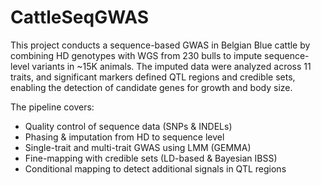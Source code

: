 # CattleSeqGWAS
This project conducts a sequence-based GWAS in Belgian Blue cattle by combining HD genotypes with WGS from 230 bulls to impute sequence-level variants in ~15K animals. The imputed data were analyzed across 11 traits, and significant markers defined QTL regions and credible sets, enabling the detection of candidate genes for growth and body size.

The pipeline covers:  
- Quality control of sequence data (SNPs & INDELs)  
- Phasing & imputation from HD to sequence level  
- Single-trait and multi-trait GWAS using LMM (GEMMA)  
- Fine-mapping with credible sets (LD-based & Bayesian IBSS)  
- Conditional mapping to detect additional signals in QTL regions  
